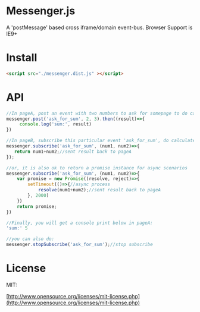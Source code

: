 # Messenger.js

A 'postMessage' based cross iframe/domain event-bus.
Browser Support is IE9+

# Install

```html
<script src="./messenger.dist.js" ></script>
```

# API

```javascript
//In pageA, post an event with two numbers to ask for somepage to do calculate
messenger.post('ask_for_sum', 2, 3).then((result)=>{
     console.log('sum:', result)
})

```

```javascript
//In pageB, subscribe this particular event 'ask_for_sum', do calculate and return result back:
messenger.subscribe('ask_for_sum', (num1, num2)=>{
   return num1+num2;//sent result back to pageA
});

//or, it is also ok to return a promise instance for async scenarios
messenger.subscribe('ask_for_sum', (num1, num2)=>{
    var promise = new Promise((resolve, reject)=>{
        setTimeout(()=>{//async process
            resolve(num1+num2);//sent result back to pageA
        }, 2000)
    })
    return promise;
})

```

```javascript
//Finally, you will get a console print below in pageA:
'sum:' 5

```

```javascript
//you can also do:
messenger.stopSubscribe('ask_for_sum');//stop subscribe

```

# License

MIT: 

[http://www.opensource.org/licenses/mit-license.php](http://www.opensource.org/licenses/mit-license.php)

